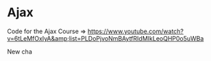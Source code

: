 # Ajax
Code for the Ajax Course => https://www.youtube.com/watch?v=6tLeMfOxIyA&amp;list=PLDoPjvoNmBAytfRIdMIkLeoQHP0o5uWBa


New cha
